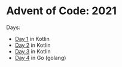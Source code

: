 # Advent of Code: 2021

Days:

- [Day 1](day1) in Kotlin
- [Day 2](day2) in Kotlin
- [Day 3](day3) in Kotlin
- [Day 4](day4) in Go (golang)
